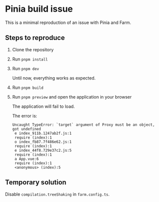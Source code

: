 # Pinia build issue

This is a minimal reproduction of an issue with Pinia and Farm.

## Steps to reproduce

1. Clone the repository
2. Run `pnpm install`
3. Run `pnpm dev`

   Until now, everything works as expected.

4. Run `pnpm build`
5. Run `pnpm preview` and open the application in your browser

   The application will fail to load.

   The error is:

   ```error
   Uncaught TypeError: `target` argument of Proxy must be an object, got undefined
    e index_911b.1247ab2f.js:1
    require (index):1
    o index_fb87.7f486e62.js:1
    require (index):1
    e index_44f8.729e37c2.js:5
    require (index):1
    a App.vue:6
    require (index):1
    <anonymous> (index):5
   ```

## Temporary solution

Disable `compilation.treeShaking` in `farm.config.ts`.
